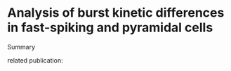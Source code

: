 # Analysis of burst kinetic differences in fast-spiking and pyramidal cells

Summary


related publication:
